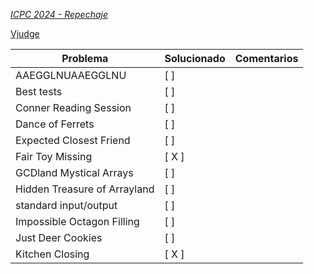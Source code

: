 *[ICPC 2024 - Repechaje](https://codeforces.com/gym/105408)*

[Vjudge](https://vjudge.net/contest/664989)

| Problema | Solucionado | Comentarios |
| -------- | ----------- | ----------- |
| AAEGGLNUAAEGGLNU | [ ] | |
| Best tests | [ ] | |
| Conner Reading Session | [ ] | |
| Dance of Ferrets | [ ] | |
| Expected Closest Friend | [ ] | |
| Fair Toy Missing | [ X ] | |
| GCDland Mystical Arrays | [ ] | |
| Hidden Treasure of Arrayland | [ ] | |
| standard input/output | [ ] | |
| Impossible Octagon Filling | [ ] | |
| Just Deer Cookies | [ ] | |
| Kitchen Closing | [ X ] | |

